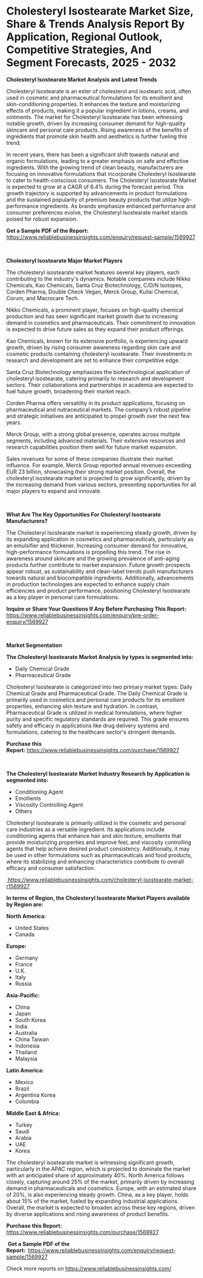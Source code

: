 <p><h1>Cholesteryl Isostearate Market Size, Share & Trends Analysis Report By Application, Regional Outlook, Competitive Strategies, And Segment Forecasts, 2025 - 2032</h1></p><p><strong>Cholesteryl Isostearate Market Analysis and Latest Trends</strong></p>
<p><p>Cholesteryl Isostearate is an ester of cholesterol and isostearic acid, often used in cosmetic and pharmaceutical formulations for its emollient and skin-conditioning properties. It enhances the texture and moisturizing effects of products, making it a popular ingredient in lotions, creams, and ointments. The market for Cholesteryl Isostearate has been witnessing notable growth, driven by increasing consumer demand for high-quality skincare and personal care products. Rising awareness of the benefits of ingredients that promote skin health and aesthetics is further fueling this trend.</p><p>In recent years, there has been a significant shift towards natural and organic formulations, leading to a greater emphasis on safe and effective ingredients. With the growing trend of clean beauty, manufacturers are focusing on innovative formulations that incorporate Cholesteryl Isostearate to cater to health-conscious consumers. The Cholesteryl Isostearate Market is expected to grow at a CAGR of 6.4% during the forecast period. This growth trajectory is supported by advancements in product formulations and the sustained popularity of premium beauty products that utilize high-performance ingredients. As brands emphasize enhanced performance and consumer preferences evolve, the Cholesteryl Isostearate market stands poised for robust expansion.</p></p>
<p><strong>Get a Sample PDF of the Report:&nbsp;</strong> <a href="https://www.reliablebusinessinsights.com/enquiry/request-sample/1569927?utm_campaign=3582&utm_medium=2&utm_source=Github&utm_content=ia&utm_term=25032025&utm_id=cholesteryl-isostearate">https://www.reliablebusinessinsights.com/enquiry/request-sample/1569927</a></p>
<p>&nbsp;</p>
<p><strong>Cholesteryl Isostearate Major Market Players</strong></p>
<p><p>The cholesteryl isostearate market features several key players, each contributing to the industry's dynamics. Notable companies include Nikko Chemicals, Kao Chemicals, Santa Cruz Biotechnology, C/D/N Isotopes, Corden Pharma, Double Check Vegan, Merck Group, Kuilai Chemical, Corum, and Macrocare Tech.</p><p>Nikko Chemicals, a prominent player, focuses on high-quality chemical production and has seen significant market growth due to increasing demand in cosmetics and pharmaceuticals. Their commitment to innovation is expected to drive future sales as they expand their product offerings.</p><p>Kao Chemicals, known for its extensive portfolio, is experiencing upward growth, driven by rising consumer awareness regarding skin care and cosmetic products containing cholesteryl isostearate. Their investments in research and development are set to enhance their competitive edge.</p><p>Santa Cruz Biotechnology emphasizes the biotechnological application of cholesteryl isostearate, catering primarily to research and development sectors. Their collaborations and partnerships in academia are expected to fuel future growth, broadening their market reach.</p><p>Corden Pharma offers versatility in its product applications, focusing on pharmaceutical and nutraceutical markets. The company’s robust pipeline and strategic initiatives are anticipated to propel growth over the next few years.</p><p>Merck Group, with a strong global presence, operates across multiple segments, including advanced materials. Their extensive resources and research capabilities position them well for future market expansion.</p><p>Sales revenues for some of these companies illustrate their market influence. For example, Merck Group reported annual revenues exceeding EUR 23 billion, showcasing their strong market position. Overall, the cholesteryl isostearate market is projected to grow significantly, driven by the increasing demand from various sectors, presenting opportunities for all major players to expand and innovate.</p></p>
<p>&nbsp;</p>
<p><strong>What Are The Key Opportunities For Cholesteryl Isostearate Manufacturers?</strong></p>
<p><p>The Cholesteryl Isostearate market is experiencing steady growth, driven by its expanding application in cosmetics and pharmaceuticals, particularly as an emulsifier and thickener. Increasing consumer demand for innovative, high-performance formulations is propelling this trend. The rise in awareness around skincare and the growing prevalence of anti-aging products further contribute to market expansion. Future growth prospects appear robust, as sustainability and clean-label trends push manufacturers towards natural and biocompatible ingredients. Additionally, advancements in production technologies are expected to enhance supply chain efficiencies and product performance, positioning Cholesteryl Isostearate as a key player in personal care formulations.</p></p>
<p><strong>Inquire or Share Your Questions If Any Before Purchasing This Report:</strong> <a href="https://www.reliablebusinessinsights.com/enquiry/pre-order-enquiry/1569927?utm_campaign=3582&utm_medium=2&utm_source=Github&utm_content=ia&utm_term=25032025&utm_id=cholesteryl-isostearate">https://www.reliablebusinessinsights.com/enquiry/pre-order-enquiry/1569927</a></p>
<p>&nbsp;</p>
<p><strong>Market Segmentation</strong></p>
<p><strong>The Cholesteryl Isostearate Market Analysis by types is segmented into:</strong></p>
<p><ul><li>Daily Chemical Grade</li><li>Pharmaceutical Grade</li></ul></p>
<p><p>Cholesteryl Isostearate is categorized into two primary market types: Daily Chemical Grade and Pharmaceutical Grade. The Daily Chemical Grade is primarily used in cosmetics and personal care products for its emollient properties, enhancing skin texture and hydration. In contrast, Pharmaceutical Grade is utilized in medical formulations, where higher purity and specific regulatory standards are required. This grade ensures safety and efficacy in applications like drug delivery systems and formulations, catering to the healthcare sector's stringent demands.</p></p>
<p><strong>Purchase this Report:&nbsp;</strong><a href="https://www.reliablebusinessinsights.com/purchase/1569927?utm_campaign=3582&utm_medium=2&utm_source=Github&utm_content=ia&utm_term=25032025&utm_id=cholesteryl-isostearate">https://www.reliablebusinessinsights.com/purchase/1569927</a></p>
<p>&nbsp;</p>
<p><strong>The Cholesteryl Isostearate Market Industry Research by Application is segmented into:</strong></p>
<p><ul><li>Conditioning Agent</li><li>Emollients</li><li>Viscosity Controlling Agent</li><li>Others</li></ul></p>
<p><p>Cholesteryl Isostearate is primarily utilized in the cosmetic and personal care industries as a versatile ingredient. Its applications include conditioning agents that enhance hair and skin texture, emollients that provide moisturizing properties and improve feel, and viscosity controlling agents that help achieve desired product consistency. Additionally, it may be used in other formulations such as pharmaceuticals and food products, where its stabilizing and enhancing characteristics contribute to overall efficacy and consumer satisfaction.</p></p>
<p><a href="https://www.reliablebusinessinsights.com/cholesteryl-isostearate-market-r1569927?utm_campaign=3582&utm_medium=2&utm_source=Github&utm_content=ia&utm_term=25032025&utm_id=cholesteryl-isostearate">&nbsp;https://www.reliablebusinessinsights.com/cholesteryl-isostearate-market-r1569927</a></p>
<p><strong>In terms of Region, the Cholesteryl Isostearate Market Players available by Region are:</strong></p>
<p>
    <p> <strong> North America: </strong>
        <ul>
            <li>United States</li>
            <li>Canada</li>
        </ul>
        </p> 
    <p> <strong> Europe: </strong>
        <ul>
            <li>Germany</li>
            <li>France</li>
            <li>U.K.</li>
            <li>Italy</li>
            <li>Russia</li>
        </ul>
        </p> 
    <p> <strong> Asia-Pacific: </strong>
        <ul>
            <li>China</li>
            <li>Japan</li>
            <li>South Korea</li>
            <li>India</li>
            <li>Australia</li>
            <li>China Taiwan</li>
            <li>Indonesia</li>
            <li>Thailand</li>
            <li>Malaysia</li>
        </ul>
        </p> 
    <p> <strong> Latin America: </strong>
        <ul>
            <li>Mexico</li>
            <li>Brazil</li>
            <li>Argentina Korea</li>
            <li>Colombia</li>
        </ul>
        </p> 
    <p> <strong> Middle East & Africa: </strong>
        <ul>
            <li>Turkey</li>
            <li>Saudi</li>
            <li>Arabia</li>
            <li>UAE</li>
            <li>Korea</li>
        </ul>
    </p>
    </p>
<p><p>The cholesteryl isostearate market is witnessing significant growth, particularly in the APAC region, which is projected to dominate the market with an anticipated share of approximately 40%. North America follows closely, capturing around 25% of the market, primarily driven by increasing demand in pharmaceuticals and cosmetics. Europe, with an estimated share of 20%, is also experiencing steady growth. China, as a key player, holds about 15% of the market, fueled by expanding industrial applications. Overall, the market is expected to broaden across these key regions, driven by diverse applications and rising awareness of product benefits.</p></p>
<p><strong>Purchase this Report: </strong><a href="https://www.reliablebusinessinsights.com/purchase/1569927?utm_campaign=3582&utm_medium=2&utm_source=Github&utm_content=ia&utm_term=25032025&utm_id=cholesteryl-isostearate">https://www.reliablebusinessinsights.com/purchase/1569927</a></p>
<p>&nbsp;<strong>Get a Sample PDF of the Report:&nbsp;&nbsp;</strong><a href="https://www.reliablebusinessinsights.com/enquiry/request-sample/1569927?utm_campaign=3582&utm_medium=2&utm_source=Github&utm_content=ia&utm_term=25032025&utm_id=cholesteryl-isostearate">https://www.reliablebusinessinsights.com/enquiry/request-sample/1569927</a></p>
<p><strong></strong></p>
<p>Check more reports on <a href="https://www.reliablebusinessinsights.com/?utm_campaign=3582&utm_medium=2&utm_source=Github&utm_content=ia&utm_term=25032025&utm_id=cholesteryl-isostearate">https://www.reliablebusinessinsights.com/</a></p>